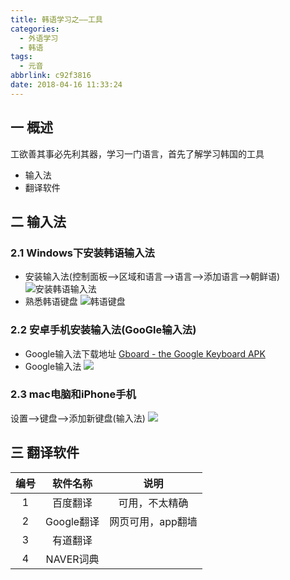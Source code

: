 ```yaml
---
title: 韩语学习之——工具
categories:
  - 外语学习
  - 韩语
tags:
  - 元音
abbrlink: c92f3816
date: 2018-04-16 11:33:24
---
```

## 一 概述
工欲善其事必先利其器，学习一门语言，首先了解学习韩国的工具
* 输入法
* 翻译软件

<!--more-->

##  二 输入法
### 2.1  Windows下安装韩语输入法
* 安装输入法(控制面板——>区域和语言——>语言——>添加语言——>朝鲜语)
![安装韩语输入法][1]
* 熟悉韩语键盘 
![韩语键盘][2]

### 2.2 安卓手机安装输入法(GooGle输入法)
* Google输入法下载地址
[Gboard - the Google Keyboard APK][00]
* Google输入法
![][3]

### 2.3 mac电脑和iPhone手机

设置——>键盘——>添加新键盘(输入法)
![][4]

## 三 翻译软件

| 编号 |  软件名称  |       说明        |
| :--: | :--------: | :---------------: |
|  1   |  百度翻译  |  可用，不太精确   |
|  2   | Google翻译 | 网页可用，app翻墙 |
|  3   |  有道翻译  |                   |
|  4   | NAVER词典  |                   |



[00]:https://www.apkturbo.com/apps/gboard-the-google-keyboard/com.google.android.inputmethod.latin/
[1]: https://fastly.jsdelivr.net/gh/PGzxc/CDN@master/blog-language-korean/korean-install-language.png
[2]: https://fastly.jsdelivr.net/gh/PGzxc/CDN@master/blog-language-korean/korean-keyboard.jpg
[3]:https://fastly.jsdelivr.net/gh/pgzxc/cdn@master/blog-language-korean/korean-google-language-tools.png
[4]:https://fastly.jsdelivr.net/gh/pgzxc/cdn@master/blog-language-korean/korean-mac-iphone-language-tools.png
